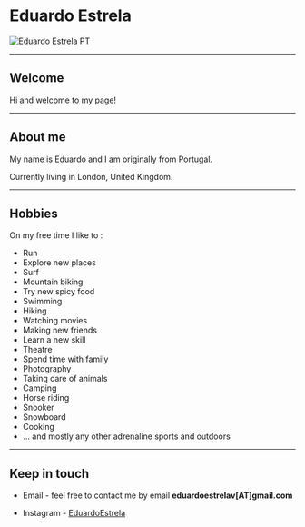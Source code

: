 # Eduardo Estrela

![Eduardo Estrela PT](./Eduardo-Estrela-pt.jpg)

---

## Welcome

Hi and welcome to my page!

---

## About me

My name is Eduardo and I am originally from Portugal.

Currently living in London, United Kingdom.

---

## Hobbies 

On my free time I like to :
- Run
- Explore new places
- Surf
- Mountain biking
- Try new spicy food
- Swimming
- Hiking
- Watching movies
- Making new friends
- Learn a new skill
- Theatre
- Spend time with family
- Photography
- Taking care of animals
- Camping
- Horse riding
- Snooker
- Snowboard
- Cooking
- ... and mostly any other adrenaline sports and outdoors

---

## Keep in touch

- Email - feel free to contact me by email **eduardoestrelav[AT]gmail.com**

- Instagram - [EduardoEstrela](https://www.instagram.com/eduardoestrela12/)
